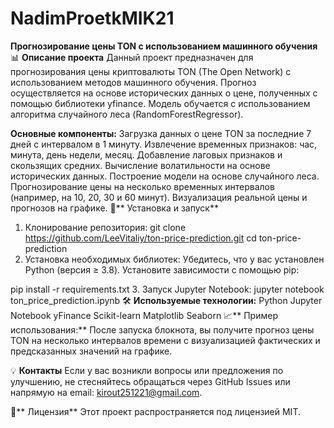 # NadimProetkMIK21

**Прогнозирование цены TON с использованием машинного обучения**
📊 **Описание проекта**
Данный проект предназначен для прогнозирования цены криптовалюты TON (The Open Network) с использованием методов машинного обучения. Прогноз осуществляется на основе исторических данных о цене, полученных с помощью библиотеки yfinance. Модель обучается с использованием алгоритма случайного леса (RandomForestRegressor).

**Основные компоненты:**
Загрузка данных о цене TON за последние 7 дней с интервалом в 1 минуту.
Извлечение временных признаков: час, минута, день недели, месяц.
Добавление лаговых признаков и скользящих средних.
Вычисление волатильности на основе исторических данных.
Построение модели на основе случайного леса.
Прогнозирование цены на несколько временных интервалов (например, на 10, 20, 30 и 60 минут).
Визуализация реальной цены и прогнозов на графике.
🚀** Установка и запуск**
1. Клонирование репозитория:
git clone https://github.com/LeeVitaliy/ton-price-prediction.git
cd ton-price-prediction
2. Установка необходимых библиотек:
Убедитесь, что у вас установлен Python (версия ≥ 3.8). Установите зависимости с помощью pip:

pip install -r requirements.txt
3. Запуск Jupyter Notebook:
jupyter notebook ton_price_prediction.ipynb
🛠️ **Используемые технологии:**
Python
Jupyter Notebook
yFinance
Scikit-learn
Matplotlib
Seaborn
📈** Пример использования:**
После запуска блокнота, вы получите прогноз цены TON на несколько интервалов времени с визуализацией фактических и предсказанных значений на графике.

💡 **Контакты**
Если у вас возникли вопросы или предложения по улучшению, не стесняйтесь обращаться через GitHub Issues или напрямую на email: kirout251221@gmail.com.

📜** Лицензия**
Этот проект распространяется под лицензией MIT.
